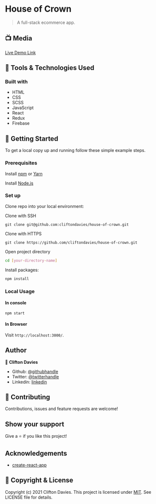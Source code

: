 # House of Crown

> A full-stack ecommerce app.

## :tv: Media

[Live Demo Link](https://house-of-crown.herokuapp.com/)

## :toolbox: Tools & Technologies Used

### Built with

- HTML
- CSS
- SCSS
- JavaScript
- React
- Redux
- Firebase

## :rocket: Getting Started

To get a local copy up and running follow these simple example steps.

### Prerequisites

Install [npm](https://www.npmjs.com/get-npm) or [Yarn](https://yarnpkg.com/cli/install)

Install [Node.js](https://nodejs.org/en/download/)

### Set up

Clone repo into your local environment:

Clone with SSH

```git
git clone git@github.com:cliftondavies/house-of-crown.git
```

Clone with HTTPS

```git
git clone https://github.com/cliftondavies/house-of-crown.git
```

Open project directory

```bash
cd [your-directory-name]
```

Install packages:

```javascript
npm install
```

### Local Usage

#### In console

```javascript
npm start
```

#### In Browser

Visit `http://localhost:3000/`.

## Author

👤 **Clifton Davies**

- Github: [@githubhandle](https://github.com/cliftondavies)
- Twitter: [@twitterhandle](https://twitter.com/cliftonaedavies)
- Linkedin: [linkedin](https://www.linkedin.com/in/clifton-davies-mbcs/)

## 🤝 Contributing

Contributions, issues and feature requests are welcome!

## Show your support

Give a ⭐️ if you like this project!

## Acknowledgements

- [create-react-app](https://github.com/facebook/create-react-app)

## 📝 Copyright & License

Copyright (c) 2021 Clifton Davies. This project is licensed under [MIT](https://opensource.org/licenses/MIT). See LICENSE file for details.
